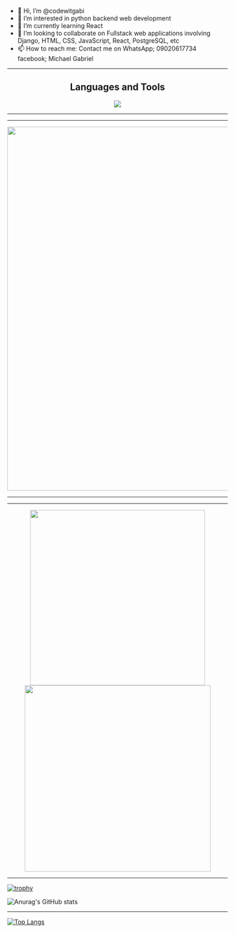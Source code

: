 - 👋 Hi, I’m @codewitgabi
- 👀 I’m interested in python backend web development
- 🌱 I’m currently learning React
- 💞️ I’m looking to collaborate on Fullstack web applications involving Django, HTML, CSS, JavaScript, React, PostgreSQL, etc
- 📫 How to reach me: Contact me on WhatsApp; 09020617734\
facebook; Michael Gabriel

<!---
codewitgabi/codewitgabi is a ✨ special ✨ repository because its `README.md` (this file) appears on your GitHub profile.
You can click the Preview link to take a look at your changes.
--->

---

<h2 align="center">Languages and Tools</h2>
<p align="center"> 
  <img src="https://skillicons.dev/icons?i=react,js,python,django,nodejs,express,postgres,shell,html,css,git,github,vscode,bootstrap&perline=8">
</p>

---

---

<p align="center">
  <img width="830" src="https://github-readme-activity-graph.vercel.app/graph?username=codewitgabi&bg_color=21232a&color=a8eeff&line=61dafb&point=f0fcff&area=true&hide_border=false" />
<a href="https://github.com/codewitgabi/github-stats">
</p>

 ---

 ---

<p align="center">
  <img width="400" src="https://github-readme-stats.vercel.app/api?username=codewitgabi&count_private=true&show_icons=true&theme=react" />  <img width="425" src="https://streak-stats.demolab.com/?user=codewitgabi&theme=react" />
</p>

 ---
 
[![trophy](https://github-profile-trophy.vercel.app/?username=codewitgabi&row=2&column=3&theme=onedark&rank=-C,-B)](https://github.com/codewitgabi/github-profile-trophy)

![Anurag's GitHub stats](https://github-readme-stats.vercel.app/api?username=codewitgabi&show_icons=true&theme=radical)

---
[![Top Langs](https://github-readme-stats.vercel.app/api/top-langs/?username=codewitgabi)](https://github.com/codewitgabi/github-readme-stats)
